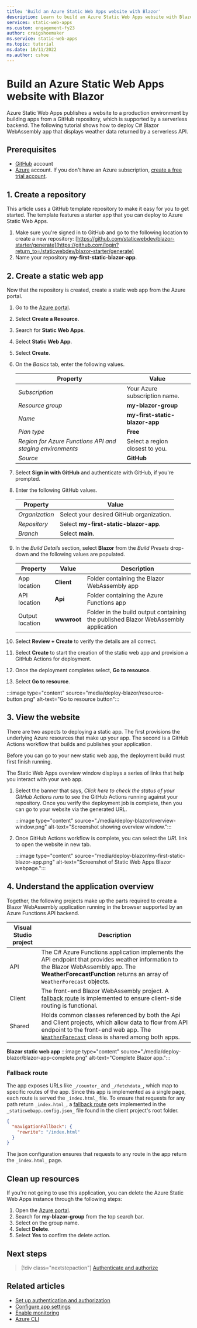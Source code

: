 ```yaml
---
title: 'Build an Azure Static Web Apps website with Blazor'
description: Learn to build an Azure Static Web Apps website with Blazor.
services: static-web-apps
ms.custom: engagement-fy23
author: craigshoemaker
ms.service: static-web-apps
ms.topic: tutorial
ms.date: 10/11/2022
ms.author: cshoe
---
```


# Build an Azure Static Web Apps website with Blazor

Azure Static Web Apps publishes a website to a production environment by building apps from a GitHub repository, which is supported by a serverless backend. The following tutorial shows how to deploy C# Blazor WebAssembly app that displays weather data returned by a serverless API.
## Prerequisites

- [GitHub](https://github.com) account
- [Azure](https://portal.azure.com) account. If you don't have an Azure subscription, [create a free trial account](https://azure.microsoft.com/free).

## 1. Create a repository

This article uses a GitHub template repository to make it easy for you to get started. The template features a starter app that you can deploy to Azure Static Web Apps.

1. Make sure you're signed in to GitHub and go to the following location to create a new repository:
   [https://github.com/staticwebdev/blazor-starter/generate](https://github.com/login?return_to=/staticwebdev/blazor-starter/generate)
2. Name your repository **my-first-static-blazor-app**.

## 2. Create a static web app

Now that the repository is created, create a static web app from the Azure portal.

1. Go to the [Azure portal](https://portal.azure.com).
1. Select **Create a Resource**.
1. Search for **Static Web Apps**.
1. Select **Static Web App**.
1. Select **Create**.
1. On the _Basics_ tab, enter the following values.

    | Property | Value |
    | --- | --- |
    | _Subscription_ | Your Azure subscription name. |
    | _Resource group_ | **my-blazor-group**  |
    | _Name_ | **my-first-static-blazor-app** |
    | _Plan type_ | **Free** |
    | _Region for Azure Functions API and staging environments_ | Select a region closest to you. |
    | _Source_ | **GitHub** |

5. Select **Sign in with GitHub** and authenticate with GitHub, if you're prompted.
6. Enter the following GitHub values.

    | Property | Value |
    | --- | --- |
    | _Organization_ | Select your desired GitHub organization. |
    | _Repository_ | Select **my-first-static-blazor-app**. |
    | _Branch_ | Select **main**. |

7. In the _Build Details_ section, select **Blazor** from the _Build Presets_ drop-down and the following values are populated.

    | Property | Value | Description |
    | --- | --- | --- |
    | App location | **Client** | Folder containing the Blazor WebAssembly app |
    | API location | **Api** | Folder containing the Azure Functions app |
    | Output location | **wwwroot** | Folder in the build output containing the published Blazor WebAssembly application |

8. Select **Review + Create** to verify the details are all correct.

9. Select **Create** to start the creation of the static web app and provision a GitHub Actions for deployment.

10. Once the deployment completes select, **Go to resource**.

11. Select **Go to resource**.

   :::image type="content" source="media/deploy-blazor/resource-button.png" alt-text="Go to resource button":::

## 3. View the website

There are two aspects to deploying a static app. The first provisions the underlying Azure resources that make up your app. The second is a GitHub Actions workflow that builds and publishes your application.

Before you can go to your new static web app, the deployment build must first finish running.

The Static Web Apps overview window displays a series of links that help you interact with your web app.

1. Select the banner that says, _Click here to check the status of your GitHub Actions runs_ to see the GitHub Actions running against your repository. Once you verify the deployment job is complete, then you can go to your website via the generated URL.

   :::image type="content" source="./media/deploy-blazor/overview-window.png" alt-text="Screenshot showing overview window.":::

2. Once GitHub Actions workflow is complete, you can select the _URL_ link to open the website in new tab.

   :::image type="content" source="media/deploy-blazor/my-first-static-blazor-app.png" alt-text="Screenshot of Static Web Apps Blazor webpage.":::
## 4. Understand the application overview

Together, the following projects make up the parts required to create a Blazor WebAssembly application running in the browser supported by an Azure Functions API backend.

|Visual Studio project |Description |
|---------|---------|
|API   | The C# Azure Functions application implements the API endpoint that provides weather information to the Blazor WebAssembly app. The **WeatherForecastFunction** returns an array of `WeatherForecast` objects.        |
|Client    |The front-end Blazor WebAssembly project. A [fallback route](#fallback-route) is implemented to ensure client-side routing is functional.         |
|Shared    | Holds common classes referenced by both the Api and Client projects, which allow data to flow from API endpoint to the front-end web app. The [`WeatherForecast`](https://github.com/staticwebdev/blazor-starter/blob/main/Shared/WeatherForecast.cs) class is shared among both apps.        |

**Blazor static web app**
:::image type="content" source="./media/deploy-blazor/blazor-app-complete.png" alt-text="Complete Blazor app.":::

### Fallback route

The app exposes URLs like `_/counter_` and `_/fetchdata_`, which map to specific routes of the app. Since this app is implemented as a single page, each route is served the `_index.html_` file. To ensure that requests for any path return `_index.html_`, a [fallback route](./configuration.md#fallback-routes) gets implemented in the `_staticwebapp.config.json_` file found in the client project's root folder.

```json
{
  "navigationFallback": {
    "rewrite": "/index.html"
  }
}
```

The json configuration ensures that requests to any route in the app return the `_index.html_` page.

## Clean up resources

If you're not going to use this application, you can delete the Azure Static Web Apps instance through the following steps:

1. Open the [Azure portal](https://portal.azure.com).
2. Search for **my-blazor-group** from the top search bar.
3. Select on the group name.
4. Select **Delete**.
5. Select **Yes** to confirm the delete action.

## Next steps

> [!div class="nextstepaction"]
> [Authenticate and authorize](./authentication-authorization.md)

## Related articles

- [Set up authentication and authorization](authentication-authorization.md)
- [Configure app settings](application-settings.md)
- [Enable monitoring](monitor.md)
- [Azure CLI](https://github.com/Azure/static-web-apps-cli)
